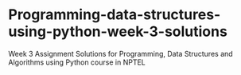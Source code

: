 # Programming-data-structures-using-python-week-3-solutions
Week 3 Assignment Solutions for Programming, Data Structures and Algorithms using Python course in NPTEL
